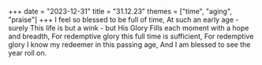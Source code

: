 +++
date = "2023-12-31"
title = "31.12.23"
themes = ["time", "aging", "praise"]
+++
I feel so blessed to be full of time,
At such an early age - surely
This life is but a wink - but His Glory
Fills each moment with a hope and breadth,
For redemptive glory this full time is sufficient,
For redemptive glory I know my redeemer in this passing age,
And I am blessed to see the year roll on.
